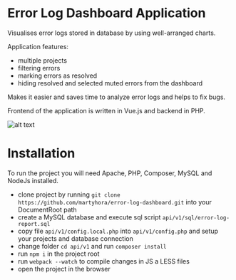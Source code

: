 # Error Log Dashboard Application
Visualises error logs stored in database by using well-arranged charts.

Application features:
- multiple projects
- filtering errors
- marking errors as resolved
- hiding resolved and selected muted errors from the dashboard

Makes it easier and saves time to analyze error logs and helps to fix bugs.

Frontend of the application is written in Vue.js and backend in PHP.

![alt text](https://martyhora.cz/img/portfolio/thumbnails/3.png)

# Installation

To run the project you will need Apache, PHP, Composer, MySQL and NodeJs installed.

- clone project by running ```git clone https://github.com/martyhora/error-log-dashboard.git``` into your DocumentRoot path
- create a MySQL database and execute sql script ```api/v1/sql/error-log-report.sql```
- copy file ```api/v1/config.local.php``` into ```api/v1/config.php``` and setup your projects and database connection
- change folder ```cd api/v1``` and run ```composer install```
- run ```npm i``` in the project root
- run ```webpack --watch``` to compile changes in JS a LESS files
- open the project in the browser
